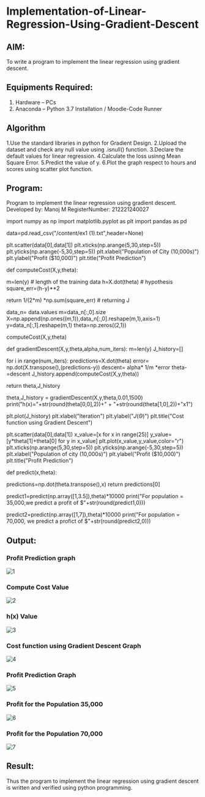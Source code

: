 # Implementation-of-Linear-Regression-Using-Gradient-Descent

## AIM:
To write a program to implement the linear regression using gradient descent.

## Equipments Required:
1. Hardware – PCs
2. Anaconda – Python 3.7 Installation / Moodle-Code Runner

## Algorithm
1.Use the standard libraries in python for Gradient Design.
2.Upload the dataset and check any null value using .isnull() function.
3.Declare the default values for linear regression.
4.Calculate the loss usinng Mean Square Error.
5.Predict the value of y.
6.Plot the graph respect to hours and scores using scatter plot function.

## Program:

Program to implement the linear regression using gradient descent.
Developed by: Manoj M
RegisterNumber: 212221240027

import numpy as np
import matplotlib.pyplot as plt
import pandas as pd

data=pd.read_csv("/content/ex1 (1).txt",header=None)

plt.scatter(data[0],data[1])
plt.xticks(np.arange(5,30,step=5))
plt.yticks(np.arange(-5,30,step=5))
plt.xlabel("Population of City (10,000s)")
plt.ylabel("Profit ($10,000)")
plt.title("Profit Prediction")

def computeCost(X,y,theta):

  m=len(y) # length of the training data
  h=X.dot(theta) # hypothesis
  square_err=(h-y)**2

  return 1/(2*m) *np.sum(square_err) # returning J

data_n= data.values
m=data_n[:,0].size
X=np.append(np.ones((m,1)),data_n[:,0].reshape(m,1),axis=1)
y=data_n[:,1].reshape(m,1)
theta=np.zeros((2,1))

computeCost(X,y,theta)

def gradientDescent(X,y,theta,alpha,num_iters):
  m=len(y)
  J_history=[]

  for i in range(num_iters):
    predictions=X.dot(theta)
    error= np.dot(X.transpose(),(predictions-y))
    descent= alpha* 1/m *error
    theta-=descent
    J_history.append(computeCost(X,y,theta))

  return theta,J_history

theta,J_history = gradientDescent(X,y,theta,0.01,1500)
print("h(x)="+str(round(theta[0,0],2))+" + "+str(round(theta[1,0],2))+"x1")

plt.plot(J_history)
plt.xlabel("Iteration")
plt.ylabel("$J(\Theta)$")
plt.title("Cost function using Gradient Descent")

plt.scatter(data[0],data[1])
x_value=[x for x in range(25)]
y_value=[y*theta[1]+theta[0] for y in x_value]
plt.plot(x_value,y_value,color="r")
plt.xticks(np.arange(5,30,step=5))
plt.yticks(np.arange(-5,30,step=5))
plt.xlabel("Population of city (10,000s)")
plt.ylabel("Profit ($10,000)")
plt.title("Profit Prediction")

def predict(x,theta):

  predictions=np.dot(theta.transpose(),x)
  return predictions[0]

predict1=predict(np.array([1,3.5]),theta)*10000
print("For population = 35,000,we predict a profit of $"+str(round(predict1,0)))

predict2=predict(np.array([1,7]),theta)*10000
print("For population = 70,000, we predict a profict of $"+str(round(predict2,0)))



## Output:

### Profit Prediction graph


![1](https://github.com/Manoj21500566/Implementation-of-Linear-Regression-Using-Gradient-Descent/assets/94588708/9ce81e0f-640a-4c7a-b1fa-ab793b3c7e2e)

### Compute Cost Value


![2](https://github.com/Manoj21500566/Implementation-of-Linear-Regression-Using-Gradient-Descent/assets/94588708/8bb1b3e1-15ad-4c32-b06a-87836134a376)

### h(x) Value


![3](https://github.com/Manoj21500566/Implementation-of-Linear-Regression-Using-Gradient-Descent/assets/94588708/2c62d6a7-1fb1-42d5-9b49-1879b6332236)

### Cost function using Gradient Descent Graph


![4](https://github.com/Manoj21500566/Implementation-of-Linear-Regression-Using-Gradient-Descent/assets/94588708/683aa22a-13d4-43fa-b6f9-445d4fe368ed)

### Profit Prediction Graph


![5](https://github.com/Manoj21500566/Implementation-of-Linear-Regression-Using-Gradient-Descent/assets/94588708/8c3d5d2a-6609-4d17-88de-17a6c755108a)

### Profit for the Population 35,000


![6](https://github.com/Manoj21500566/Implementation-of-Linear-Regression-Using-Gradient-Descent/assets/94588708/285eb7c6-0929-45e1-8fbf-936c0faddc7b)

### Profit for the Population 70,000


![7](https://github.com/Manoj21500566/Implementation-of-Linear-Regression-Using-Gradient-Descent/assets/94588708/bf0e0476-ddb9-4fed-862a-cb954147bc4a)





## Result:
Thus the program to implement the linear regression using gradient descent is written and verified using python programming.
